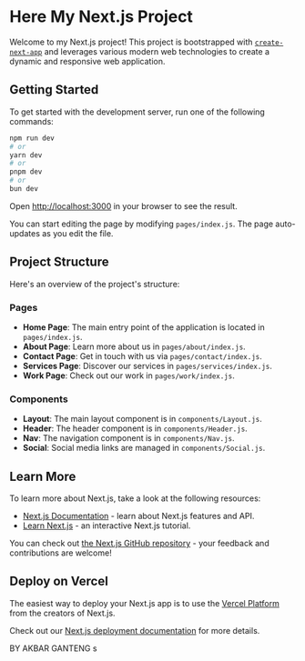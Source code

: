 # Here My Next.js Project

Welcome to my Next.js project! This project is bootstrapped with [`create-next-app`](https://github.com/vercel/next.js/tree/canary/packages/create-next-app) and leverages various modern web technologies to create a dynamic and responsive web application.

## Getting Started

To get started with the development server, run one of the following commands:

```bash
npm run dev
# or
yarn dev
# or
pnpm dev
# or
bun dev
```

Open [http://localhost:3000](http://localhost:3000) in your browser to see the result.

You can start editing the page by modifying `pages/index.js`. The page auto-updates as you edit the file.

## Project Structure

Here's an overview of the project's structure:

### Pages

- **Home Page**: The main entry point of the application is located in `pages/index.js`.
- **About Page**: Learn more about us in `pages/about/index.js`.
- **Contact Page**: Get in touch with us via `pages/contact/index.js`.
- **Services Page**: Discover our services in `pages/services/index.js`.
- **Work Page**: Check out our work in `pages/work/index.js`.

### Components

- **Layout**: The main layout component is in `components/Layout.js`.
- **Header**: The header component is in `components/Header.js`.
- **Nav**: The navigation component is in `components/Nav.js`.
- **Social**: Social media links are managed in `components/Social.js`.

## Learn More

To learn more about Next.js, take a look at the following resources:

- [Next.js Documentation](https://nextjs.org/docs) - learn about Next.js features and API.
- [Learn Next.js](https://nextjs.org/learn) - an interactive Next.js tutorial.

You can check out [the Next.js GitHub repository](https://github.com/vercel/next.js/) - your feedback and contributions are welcome!

## Deploy on Vercel

The easiest way to deploy your Next.js app is to use the [Vercel Platform](https://vercel.com/new?utm_medium=default-template&filter=next.js&utm_source=create-next-app&utm_campaign=create-next-app-readme) from the creators of Next.js.

Check out our [Next.js deployment documentation](https://nextjs.org/docs/deployment) for more details.

BY AKBAR GANTENG s